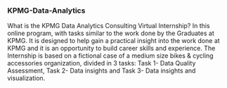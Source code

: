 ### KPMG-Data-Analytics
What is the KPMG Data Analytics Consulting Virtual Internship?
In this online program, with tasks similar to the work done by the Graduates at KPMG. It is designed to help gain a practical insight into the work done at KPMG and it is an opportunity to build career skills and experience.
The Internship is based on a fictional case of a medium size bikes & cycling accessories organization, divided in 3 tasks:
Task 1- Data Quality Assessment, Task 2- Data insights and Task 3- Data insights and visualization.
